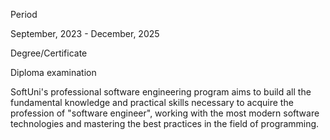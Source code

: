 Period

September, 2023 - December, 2025

Degree/Certificate

Diploma examination

SoftUni's professional software engineering program aims to build all the fundamental knowledge and practical skills necessary to acquire the profession of "software engineer", working with the most modern software technologies and mastering the best practices in the field of programming.
